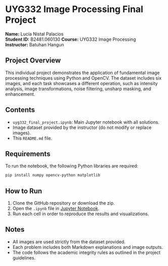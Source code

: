 # UYG332 Image Processing Final Project

**Name:** Lucía Nistal Palacios  
**Student ID:** B2481.060130 
**Course:** UYG332 Image Processing  
**Instructor:** Batuhan Hangun

## Project Overview

This individual project demonstrates the application of fundamental image processing techniques using Python and OpenCV. The dataset includes six images, and each task showcases a different operation, such as intensity analysis, image transformations, noise filtering, unsharp masking, and enhancement.

## Contents

- `uyg332_final_project.ipynb`: Main Jupyter notebook with all solutions.
- Image dataset provided by the instructor (do not modify or replace images).
- This `README.md` file.

## Requirements

To run the notebook, the following Python libraries are required:

```bash
pip install numpy opencv-python matplotlib
```

## How to Run

1. Clone the GitHub repository or download the zip.
2. Open the `.ipynb` file in [Jupyter Notebook](https://jupyter.org/).
3. Run each cell in order to reproduce the results and visualizations.

## Notes

- All images are used strictly from the dataset provided.
- Each problem includes both Markdown explanations and image outputs.
- The code follows the academic integrity rules as outlined in the project guidelines.
